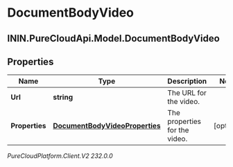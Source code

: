 # DocumentBodyVideo

## ININ.PureCloudApi.Model.DocumentBodyVideo

## Properties

|Name | Type | Description | Notes|
|------------ | ------------- | ------------- | -------------|
| **Url** | **string** | The URL for the video. | |
| **Properties** | [**DocumentBodyVideoProperties**](DocumentBodyVideoProperties) | The properties for the video. | [optional] |



_PureCloudPlatform.Client.V2 232.0.0_
